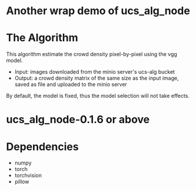 # Another wrap demo of ucs_alg_node

# The Algorithm
This algorithm estimate the crowd density pixel-by-pixel using the vgg model.

- Input: images downloaded from the minio server's ucs-alg bucket
- Output: a crowd density matrix of the same size as the input image, saved as file and uploaded to the minio server


By default, the model is fixed, thus the model selection will not take effects.

# ucs_alg_node-0.1.6 or above
# Dependencies
- numpy
- torch
- torchvision
- pillow
